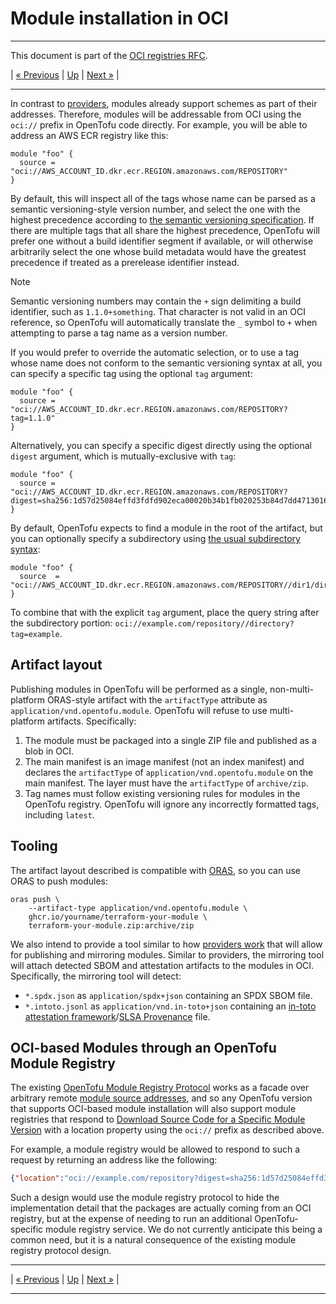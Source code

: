 
# Module installation in OCI

---

This document is part of the [OCI registries RFC](../20241206-oci-registries.md).

| [« Previous](5-providers.md) | [Up](../20241206-oci-registries.md) | [Next »](7-authentication.md) |

---

In contrast to [providers](5-providers.md), modules already support schemes as part of their addresses. Therefore, modules will be addressable from OCI using the `oci://` prefix in OpenTofu code directly. For example, you will be able to address an AWS ECR registry like this:

```hcl
module "foo" {
  source = "oci://AWS_ACCOUNT_ID.dkr.ecr.REGION.amazonaws.com/REPOSITORY"
}
```

By default, this will inspect all of the tags whose name can be parsed as a semantic versioning-style version number, and select the one with the highest precedence according to [the semantic versioning specification](https://semver.org/). If there are multiple tags that all share the highest precedence, OpenTofu will prefer one without a build identifier segment if available, or will otherwise arbitrarily select the one whose build metadata would have the greatest precedence if treated as a prerelease identifier instead.

> [!NOTE]
> Semantic versioning numbers may contain the `+` sign delimiting a build identifier, such as `1.1.0+something`. That character is not valid in an OCI reference, so OpenTofu will automatically translate the `_` symbol to `+` when attempting to parse a tag name as a version number.

If you would prefer to override the automatic selection, or to use a tag whose name does not conform to the semantic versioning syntax at all, you can specify a specific tag using the optional `tag` argument:

```hcl
module "foo" {
  source = "oci://AWS_ACCOUNT_ID.dkr.ecr.REGION.amazonaws.com/REPOSITORY?tag=1.1.0"
}
```

Alternatively, you can specify a specific digest directly using the optional `digest` argument, which is mutually-exclusive with `tag`:

```hcl
module "foo" {
  source = "oci://AWS_ACCOUNT_ID.dkr.ecr.REGION.amazonaws.com/REPOSITORY?digest=sha256:1d57d25084effd3fdfd902eca00020b34b1fb020253b84d7dd471301606015ac"
}
```

By default, OpenTofu expects to find a module in the root of the artifact, but you can optionally specify a subdirectory using [the usual subdirectory syntax](https://opentofu.org/docs/language/modules/sources/#modules-in-package-sub-directories):

```hcl
module "foo" {
  source  = "oci://AWS_ACCOUNT_ID.dkr.ecr.REGION.amazonaws.com/REPOSITORY//dir1/dir2"
}
```

To combine that with the explicit `tag` argument, place the query string after the subdirectory portion: `oci://example.com/repository//directory?tag=example`.

## Artifact layout

Publishing modules in OpenTofu will be performed as a single, non-multi-platform ORAS-style artifact with the `artifactType` attribute as `application/vnd.opentofu.module`. OpenTofu will refuse to use multi-platform artifacts. Specifically:

1. The module must be packaged into a single ZIP file and published as a blob in OCI.
2. The main manifest is an image manifest (not an index manifest) and declares the `artifactType` of `application/vnd.opentofu.module` on the main manifest. The layer must have the `artifactType` of `archive/zip`.
3. Tag names must follow existing versioning rules for modules in the OpenTofu registry. OpenTofu will ignore any incorrectly formatted tags, including `latest`.

## Tooling

The artifact layout described is compatible with [ORAS](https://oras.land/), so you can use ORAS to push modules:

```
oras push \
    --artifact-type application/vnd.opentofu.module \
    ghcr.io/yourname/terraform-your-module \
    terraform-your-module.zip:archive/zip
```

We also intend to provide a tool similar to how [providers work](5-providers.md) that will allow for publishing and mirroring modules. Similar to providers, the mirroring tool will attach detected SBOM and attestation artifacts to the modules in OCI. Specifically, the mirroring tool will detect:

- `*.spdx.json` as `application/spdx+json` containing an SPDX SBOM file.
- `*.intoto.jsonl` as `application/vnd.in-toto+json` containing an [in-toto attestation framework](https://github.com/in-toto/attestation)/[SLSA Provenance](https://slsa.dev/spec/v1.0/provenance) file.

## OCI-based Modules through an OpenTofu Module Registry

The existing [OpenTofu Module Registry Protocol](https://opentofu.org/docs/internals/module-registry-protocol/) works as a facade over arbitrary remote [module source addresses](https://opentofu.org/docs/language/modules/sources/), and so any OpenTofu version that supports OCI-based module installation will also support module registries that respond to [Download Source Code for a Specific Module Version](https://opentofu.org/docs/internals/module-registry-protocol/#download-source-code-for-a-specific-module-version) with a location property using the `oci://` prefix as described above.

For example, a module registry would be allowed to respond to such a request by returning an address like the following:

```json
{"location":"oci://example.com/repository?digest=sha256:1d57d25084effd3fdfd902eca00020b34b1fb020253b84d7dd471301606015ac"}
```

Such a design would use the module registry protocol to hide the implementation detail that the packages are actually coming from an OCI registry, but at the expense of needing to run an additional OpenTofu-specific module registry service. We do not currently anticipate this being a common need, but it is a natural consequence of the existing module registry protocol design.

---

| [« Previous](5-providers.md) | [Up](../20241206-oci-registries.md) | [Next »](7-authentication.md) |

---
